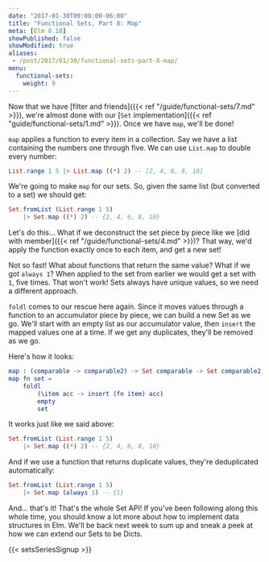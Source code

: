 ```yaml
---
date: "2017-01-30T09:00:00-06:00"
title: "Functional Sets, Part 8: Map"
meta: [Elm 0.18]
showPublished: false
showModified: true
aliases:
 - /post/2017/01/30/functional-sets-part-8-map/
menu:
  functional-sets:
    weight: 9
---
```


Now that we have [filter and friends]({{< ref "/guide/functional-sets/7.md" >}}), we're almost done with our [`Set` implementation]({{< ref "guide/functional-sets/1.md" >}}).
Once we have `map`, we'll be done!

<!--more-->

`map` applies a function to every item in a collection.
Say we have a list containing the numbers one through five.
We can use `List.map` to double every number:

```elm
List.range 1 5 |> List.map ((*) 2) -- [2, 4, 6, 8, 10]
```

We're going to make `map` for our sets.
So, given the same list (but converted to a set) we should get:

```elm
Set.fromList (List.range 1 5)
    |> Set.map ((*) 2) -- {2, 4, 6, 8, 10}
```

Let's do this…
What if we deconstruct the set piece by piece like we [did with member]({{< ref "/guide/functional-sets/4.md" >}})?
That way, we'd apply the function exactly once to each item, and get a new set!

Not so fast!
What about functions that return the same value?
What if we got `always 1`?
When applied to the set from earlier we would get a set with `1`, five times.
That won't work!
Sets always have unique values, so we need a different approach.

`foldl` comes to our rescue here again.
Since it moves values through a function to an accumulator piece by piece, we can build a new Set as we go.
We'll start with an empty list as our accumulator value, then `insert` the mapped values one at a time.
If we get any duplicates, they'll be removed as we go.

Here's how it looks:

```elm
map : (comparable -> comparable2) -> Set comparable -> Set comparable2
map fn set =
    foldl
        (\item acc -> insert (fn item) acc)
        empty
        set
```

It works just like we said above:

```elm
Set.fromList (List.range 1 5)
    |> Set.map ((*) 2) -- {2, 4, 6, 8, 10}
```

And if we use a function that returns duplicate values, they're deduplicated automatically:

```elm
Set.fromList (List.range 1 5)
    |> Set.map (always 1) -- {1}
```

And… that's it!
That's the whole Set API!
If you've been following along this whole time, you should know a lot more about how to implement data structures in Elm.
We'll be back next week to sum up and sneak a peek at how we can extend our Sets to be Dicts.

{{< setsSeriesSignup >}}
